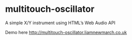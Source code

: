 # multitouch-oscillator
A simple X/Y instrument using HTML’s Web Audio API

Demo here http://multitouch-oscillator.liamnewmarch.co.uk

